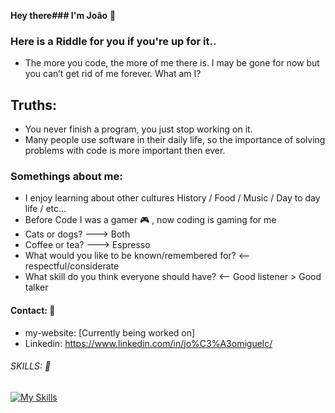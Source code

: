 **Hey there### I'm João** 👋


### Here is a Riddle for you if you're up for it.. 
- The more you code, the more of me there is. I may be gone for now but you can’t get rid of me forever. What am I?


## Truths:
 - You never finish a program, you just stop working on it.
 - Many people use software in their daily life, so the importance of solving problems with code is more important then ever.


### Somethings about me:
- I enjoy learning about other cultures History / Food / Music / Day to day life / etc... 
- Before Code I was a gamer 🎮 , now coding is gaming for me 
- Cats or dogs? ---> Both
- Coffee or tea? ---> Espresso
- What would you like to be known/remembered for? <-- respectful/considerate
- What skill do you think everyone should have? <-- Good listener > Good talker

 #### Contact: 📧
 - my-website: [Currently being worked on]
- Linkedin: https://www.linkedin.com/in/jo%C3%A3omiguelc/
###### SKILLS: 🔧
[![My Skills](https://skillicons.dev/icons?i=html,css,sass,tailwind,js,react,nodejs,postman,git,github&perline=5)](https://skillicons.dev)


